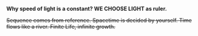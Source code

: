 **Why speed of light is a constant? WE CHOOSE LIGHT as ruler.**

~~Sequence comes from reference.
Spacetime is decided by yourself.
Time flows like a river. 
Finite Life, infinite growth.~~
